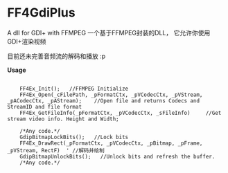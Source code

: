 # FF4GdiPlus
A dll for GDI+ with FFMPEG
一个基于FFMPEG封装的DLL， 它允许你使用GDI+渲染视频

目前还未完善音频流的解码和播放 :p


<strong>Usage</strong>
<pre>
<code>
    FF4Ex_Init();   //FFMPEG Initialize
    FF4Ex_Open(_cFilePath, _pFormatCtx, _pVCodecCtx, _pVStream, _pACodecCtx, _pAStream);    //Open file and returns Codecs and StreamID and file format
    FF4Ex_GetFileInfo(_pFormatCtx, _pVCodecCtx, _sFileInfo)     //Get stream video info. Height and Width;

    /*Any code.*/
    GdipBitmapLockBits();   //Lock bits
    FF4Ex_DrawRect(_pFormatCtx, _pVCodecCtx, _pBitmap, _pFrame, _pVStream, RectF)  ' //解码并绘制
    GdipBitmapUnlockBits();   //Unlock bits and refresh the buffer.
    /*Any code.*/

</code>
</pre>